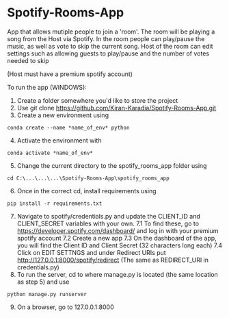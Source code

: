 # Spotify-Rooms-App

App that allows mutiple people to join a 'room'. The room will be playing a song from the Host via Spotify.
In the room people can play/pause the music, as well as vote to skip the current song.
Host of the room can edit settings such as allowing guests to play/pause and the number of votes needed to skip

(Host must have a premium spotify account)


To run the app (WINDOWS):
1. Create a folder somewhere you'd like to store the project
2. Use git clone https://github.com/Kiran-Karadia/Spotify-Rooms-App.git
3. Create a new environment using 
```
conda create --name *name_of_env* python
```
4. Activate the environment with
```
conda activate *name_of_env*
```
5. Change the current directory to the spotify_rooms_app folder using 
```
cd C:\...\...\...\Spotify-Rooms-App\spotify_rooms_app
```
6. Once in the correct cd, install requirements using 
```
pip install -r requirements.txt
```
7. Navigate to spotify/credentials.py and update the CLIENT_ID and CLIENT_SECRET variables with your own.
  7.1 To find these, go to https://developer.spotify.com/dashboard/ and log in with your premium spotify account
  7.2 Create a new app
  7.3 On the dashboard of the app, you will find the Client ID and Client Secret (32 characters long each)
  7.4 Click on EDIT SETTNGS and under Redirect URIs put http://127.0.0.1:8000/spotify/redirect (The same as REDIRECT_URI in credentials.py) 
8. To run the server, cd to where manage.py is located (the same location as step 5) and use 
```
python manage.py runserver
```
9. On a browser, go to 127.0.0.1:8000

